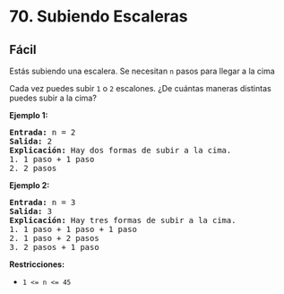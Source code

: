 # 70. Subiendo Escaleras

## Fácil

Estás subiendo una escalera. Se necesitan `n` pasos para llegar a la cima

Cada vez puedes subir `1` o `2` escalones. ¿De cuántas maneras distintas puedes subir a la cima?

**Ejemplo 1:**
<pre><strong>Entrada:</strong> n = 2
<strong>Salida:</strong> 2
<strong>Explicación:</strong> Hay dos formas de subir a la cima.
1. 1 paso + 1 paso
2. 2 pasos
</pre>

**Ejemplo 2:**
<pre><strong>Entrada:</strong> n = 3
<strong>Salida:</strong> 3
<strong>Explicación:</strong> Hay tres formas de subir a la cima.
1. 1 paso + 1 paso + 1 paso
2. 1 paso + 2 pasos
3. 2 pasos + 1 paso
</pre>

**Restricciones:**
- `1 <= n <= 45`
